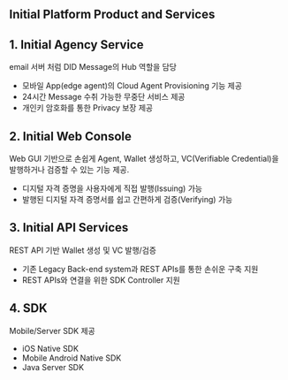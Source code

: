 <h2>Initial Platform Product and Services</h2>


## 1. Initial Agency Service
email 서버 처럼 DID Message의 Hub 역할을 담당

  - 모바일 App(edge agent)의 Cloud Agent Provisioning 기능 제공
  - 24시간 Message 수취 가능한 무중단 서비스 제공
  - 개인키 암호화를 통한 Privacy 보장 제공 

## 2. Initial Web Console
Web GUI 기반으로 손쉽게 Agent, Wallet 생성하고, VC(Verifiable Credential)을 발행하거나 검증할 수 있는 기능 제공.  

  - 디지털 자격 증명을 사용자에게 직접 발행(Issuing) 가능
  - 발행된 디지털 자격 증명서를 쉽고 간편하게 검증(Verifying) 가능

## 3. Initial API Services
REST API 기반 Wallet 생성 및 VC 발행/검증
  
  - 기존 Legacy Back-end system과 REST APIs를 통한 손쉬운 구축 지원
  - REST APIs와 연결을 위한 SDK Controller 지원


## 4. SDK
Mobile/Server SDK 제공 

 - iOS Native SDK
 - Mobile Android Native SDK
 - Java Server SDK